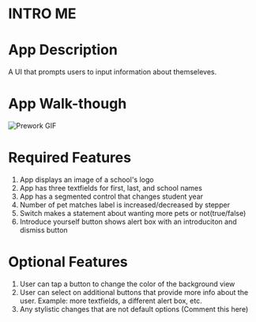 # INTRO ME
# App Description
A UI that prompts users to input information about themseleves.

# App Walk-though
![Prework GIF ](https://user-images.githubusercontent.com/108569152/215586680-50146235-bf1f-4107-bba8-0ee7c4773505.gif)

# Required Features
1. App displays an image of a school's logo
2. App has three textfields for first, last, and school names
3. App has a segmented control that changes student year
4. Number of pet matches label is increased/decreased by stepper
5. Switch makes a statement about wanting more pets or not(true/false)
6. Introduce yourself button shows alert box with an introduciton and dismiss button

# Optional Features
1. User can tap a button to change the color of the background view
3. User can select on additional buttons that provide more info about the user. Example: more textfields, a different alert box, etc.
4. Any stylistic changes that are not default options (Comment this here)
